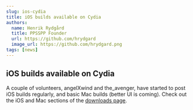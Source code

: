 ```yaml
---
slug: ios-cydia
title: iOS builds available on Cydia
authors:
  name: Henrik Rydgård
  title: PPSSPP Founder
  url: https://github.com/hrydgard
  image_url: https://github.com/hrydgard.png
tags: [news]
---
```


## iOS builds available on Cydia

A couple of volunteers, angelXwind and the_avenger, have started to post iOS builds regularly, and basic Mac builds (better UI is coming). Check out the iOS and Mac sections of the [downloads page](/downloads).
